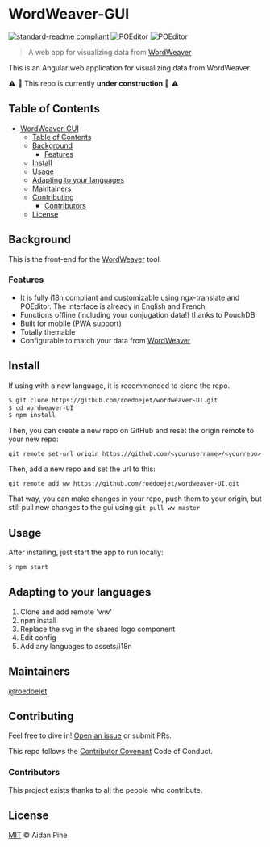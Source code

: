 # WordWeaver-GUI

[![standard-readme compliant](https://img.shields.io/badge/readme%20style-standard-brightgreen.svg?style=flat-square)](https://github.com/roedoejet/wordweaver-UI)
![POEditor](https://img.shields.io/poeditor/progress/331037/en?token=611d3987e3a7e94e57b049c0df8de613)
![POEditor](https://img.shields.io/poeditor/progress/331037/fr?token=611d3987e3a7e94e57b049c0df8de613)

> A web app for visualizing data from [WordWeaver](https://github.com/roedoejet/wordweaver)

This is an Angular web application for visualizing data from WordWeaver.

:warning: :construction: This repo is currently **under construction** :construction: :warning:

## Table of Contents

- [WordWeaver-GUI](#wordweaver-gui)
  - [Table of Contents](#table-of-contents)
  - [Background](#background)
    - [Features](#features)
  - [Install](#install)
  - [Usage](#usage)
  - [Adapting to your languages](#adapting-to-your-languages)
  - [Maintainers](#maintainers)
  - [Contributing](#contributing)
    - [Contributors](#contributors)
  - [License](#license)

## Background

This is the front-end for the [WordWeaver](https://github.com/roedoejet/wwapi) tool.

### Features

- It is fully i18n compliant and customizable using ngx-translate and POEditor. The interface is already in English and French.
- Functions offline (including your conjugation data!) thanks to PouchDB
- Built for mobile (PWA support)
- Totally themable
- Configurable to match your data from [WordWeaver](https://github.com/roedoejet/wwapi)

## Install

If using with a new language, it is recommended to clone the repo.

```sh
$ git clone https://github.com/roedoejet/wordweaver-UI.git
$ cd wordweaver-UI
$ npm install
```

Then, you can create a new repo on GitHub and reset the origin remote to your new repo:

`git remote set-url origin https://github.com/<yourusername>/<yourrepo>`

Then, add a new repo and set the url to this:

`git remote add ww https://github.com/roedoejet/wordweaver-UI.git`

That way, you can make changes in your repo, push them to your origin, but still pull new changes to the gui using `git pull ww master`

## Usage

After installing, just start the app to run locally:

```sh
$ npm start
```

## Adapting to your languages

1. Clone and add remote 'ww'
2. npm install
3. Replace the svg in the shared logo component
4. Edit config
5. Add any languages to assets/i18n

## Maintainers

[@roedoejet](https://github.com/roedoejet).

## Contributing

Feel free to dive in! [Open an issue](https://github.com/roedoejet/wordweaver-UI/issues/new) or submit PRs.

This repo follows the [Contributor Covenant](http://contributor-covenant.org/version/1/3/0/) Code of Conduct.

### Contributors

This project exists thanks to all the people who contribute.

## License

[MIT](LICENSE) © Aidan Pine

